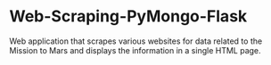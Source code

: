 # Web-Scraping-PyMongo-Flask
Web application that scrapes various websites for data related to the Mission to Mars and displays the information in a single HTML page. 
